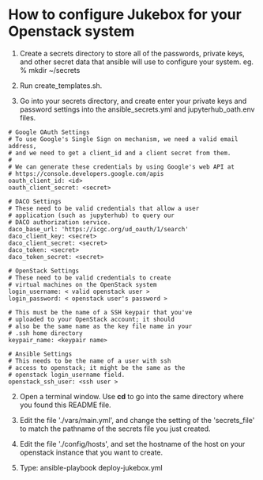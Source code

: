 # How to configure Jukebox for your Openstack system
1. Create a secrets directory to store all of the passwords, private keys, and
other secret data that ansible will use to configure your system.
eg. % mkdir ~/secrets

2. Run create_templates.sh.  

3. Go into your secrets directory, and create enter your private keys and password settings into the ansible_secrets.yml and jupyterhub_oath.env files. 

```    
# Google OAuth Settings
# To use Google's Single Sign on mechanism, we need a valid email address,
# and we need to get a client_id and a client secret from them.
#
# We can generate these credentials by using Google's web API at
# https://console.developers.google.com/apis
oauth_client_id: <id>
oauth_client_secret: <secret>
    
# DACO Settings
# These need to be valid credentials that allow a user
# application (such as jupyterhub) to query our
# DACO authorization service.
daco_base_url: 'https://icgc.org/ud_oauth/1/search'
daco_client_key: <secret>
daco_client_secret: <secret>
daco_token: <secret>
daco_token_secret: <secret>
    
# OpenStack Settings
# These need to be valid credentials to create 
# virtual machines on the OpenStack system 
login_username: < valid openstack user >
login_password: < openstack user's password > 

# This must be the name of a SSH keypair that you've
# uploaded to your OpenStack account; it should
# also be the same name as the key file name in your
# .ssh home directory
keypair_name: <keypair name>
    
# Ansible Settings
# This needs to be the name of a user with ssh
# access to openstack; it might be the same as the
# openstack login_username field.
openstack_ssh_user: <ssh user >
```

2. Open a terminal window. Use **cd** to go into the same directory where you found this README file.

3. Edit the file './vars/main.yml', and  change the setting of the 
'secrets_file' to match the pathname of the secrets file you just created.  

4. Edit the file './config/hosts', and set the hostname of the host on your openstack instance that you want to create. 

4. Type: ansible-playbook deploy-jukebox.yml 
